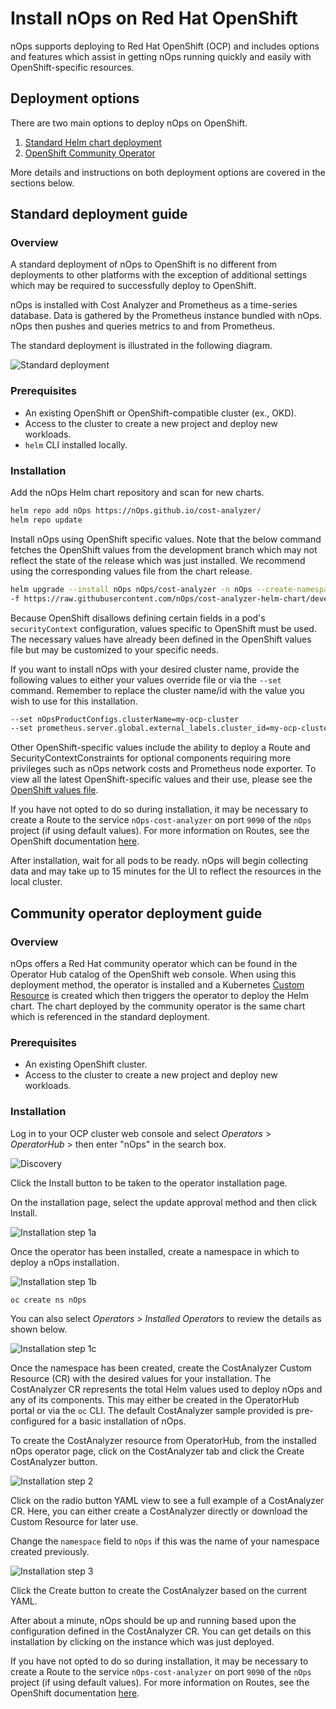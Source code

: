 # Install nOps on Red Hat OpenShift

nOps supports deploying to Red Hat OpenShift (OCP) and includes options and features which assist in getting nOps running quickly and easily with OpenShift-specific resources.

## Deployment options

There are two main options to deploy nOps on OpenShift.

1. [Standard Helm chart deployment](#standard-deployment-guide)
2. [OpenShift Community Operator](#community-operator-deployment-guide)

More details and instructions on both deployment options are covered in the sections below.

## Standard deployment guide

### Overview

A standard deployment of nOps to OpenShift is no different from deployments to other platforms with the exception of additional settings which may be required to successfully deploy to OpenShift.

nOps is installed with Cost Analyzer and Prometheus as a time-series database. Data is gathered by the Prometheus instance bundled with nOps. nOps then pushes and queries metrics to and from Prometheus.

The standard deployment is illustrated in the following diagram.

![Standard deployment](/images/diagrams/openshift-cluster.png)

### Prerequisites

* An existing OpenShift or OpenShift-compatible cluster (ex., OKD).
* Access to the cluster to create a new project and deploy new workloads.
* `helm` CLI installed locally.

### Installation

Add the nOps Helm chart repository and scan for new charts.

```sh
helm repo add nOps https://nOps.github.io/cost-analyzer/
helm repo update
```

Install nOps using OpenShift specific values. Note that the below command fetches the OpenShift values from the development branch which may not reflect the state of the release which was just installed. We recommend using the corresponding values file from the chart release.

```sh
helm upgrade --install nOps nOps/cost-analyzer -n nOps --create-namespace \
-f https://raw.githubusercontent.com/nOps/cost-analyzer-helm-chart/develop/cost-analyzer/values-openshift.yaml
```

Because OpenShift disallows defining certain fields in a pod's `securityContext` configuration, values specific to OpenShift must be used. The necessary values have already been defined in the OpenShift values file but may be customized to your specific needs.

If you want to install nOps with your desired cluster name, provide the following values to either your values override file or via the `--set` command. Remember to replace the cluster name/id with the value you wish to use for this installation.

```sh
--set nOpsProductConfigs.clusterName=my-ocp-cluster
--set prometheus.server.global.external_labels.cluster_id=my-ocp-cluster
```

Other OpenShift-specific values include the ability to deploy a Route and SecurityContextConstraints for optional components requiring more privileges such as nOps network costs and Prometheus node exporter. To view all the latest OpenShift-specific values and their use, please see the [OpenShift values file](https://github.com/nOps/cost-analyzer-helm-chart/blob/develop/cost-analyzer/values-openshift.yaml).

If you have not opted to do so during installation, it may be necessary to create a Route to the service `nOps-cost-analyzer` on port `9090` of the `nOps` project (if using default values). For more information on Routes, see the OpenShift documentation [here](https://docs.openshift.com/container-platform/4.13/networking/routes/route-configuration.html).

After installation, wait for all pods to be ready. nOps will begin collecting data and may take up to 15 minutes for the UI to reflect the resources in the local cluster.

## Community operator deployment guide

### Overview

nOps offers a Red Hat community operator which can be found in the Operator Hub catalog of the OpenShift web console. When using this deployment method, the operator is installed and a Kubernetes [Custom Resource](https://kubernetes.io/docs/concepts/extend-kubernetes/api-extension/custom-resources/) is created which then triggers the operator to deploy the Helm chart. The chart deployed by the community operator is the same chart which is referenced in the standard deployment.

### Prerequisites

* An existing OpenShift cluster.
* Access to the cluster to create a new project and deploy new workloads.

### Installation

Log in to your OCP cluster web console and select _Operators_ > _OperatorHub_ > then enter "nOps" in the search box.

![Discovery](/images/ocp-operator-discovery.png)

Click the Install button to be taken to the operator installation page.

On the installation page, select the update approval method and then click Install.

![Installation step 1a](/images/ocp-operator-installation-step-1.png)

Once the operator has been installed, create a namespace in which to deploy a nOps installation.

![Installation step 1b](/images/ocp-operator-installation-step-1b.png)

```sh
oc create ns nOps
```

You can also select _Operators_ > _Installed Operators_ to review the details as shown below.

![Installation step 1c](/images/ocp-operator-installation-step-1c.png)

Once the namespace has been created, create the CostAnalyzer Custom Resource (CR) with the desired values for your installation. The CostAnalyzer CR represents the total Helm values used to deploy nOps and any of its components. This may either be created in the OperatorHub portal or via the `oc` CLI. The default CostAnalyzer sample provided is pre-configured for a basic installation of nOps.

To create the CostAnalyzer resource from OperatorHub, from the installed nOps operator page, click on the CostAnalyzer tab and click the Create CostAnalyzer button.

![Installation step 2](/images/ocp-operator-installation-step-2.png)

Click on the radio button YAML view to see a full example of a CostAnalyzer CR. Here, you can either create a CostAnalyzer directly or download the Custom Resource for later use.

Change the `namespace` field to `nOps` if this was the name of your namespace created previously.

![Installation step 3](/images/ocp-operator-installation-step-3.png)

Click the Create button to create the CostAnalyzer based on the current YAML.

After about a minute, nOps should be up and running based upon the configuration defined in the CostAnalyzer CR. You can get details on this installation by clicking on the instance which was just deployed.

If you have not opted to do so during installation, it may be necessary to create a Route to the service `nOps-cost-analyzer` on port `9090` of the `nOps` project (if using default values). For more information on Routes, see the OpenShift documentation [here](https://docs.openshift.com/container-platform/4.13/networking/routes/route-configuration.html).
